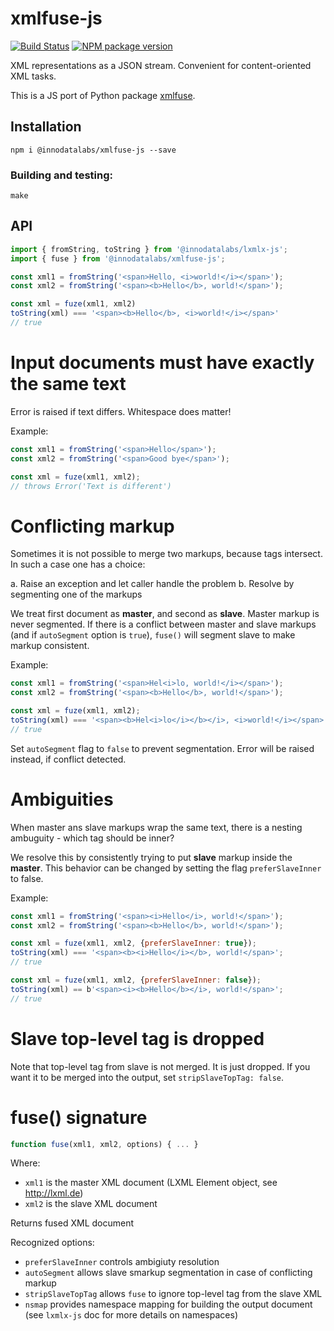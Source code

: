 # xmlfuse-js

[![Build Status](https://travis-ci.org/innodatalabs/xmlfuse-js.svg?branch=master)](https://travis-ci.org/innodatalabs/xmlfuse-js)
[![NPM package version](https://badge.fury.io/js/xmlfuse-js.svg)](https://badge.fury.io/js/xmlfuse-js)

XML representations as a JSON stream. Convenient for content-oriented XML tasks.

This is a JS port of Python package [xmlfuse](https://pypi.org/project/xmlfuse/).

## Installation
```
npm i @innodatalabs/xmlfuse-js --save
```

### Building and testing:
```
make
```

## API
```js
import { fromString, toString } from '@innodatalabs/lxmlx-js';
import { fuse } from '@innodatalabs/xmlfuse-js';

const xml1 = fromString('<span>Hello, <i>world!</i></span>');
const xml2 = fromString('<span><b>Hello</b>, world!</span>');

const xml = fuze(xml1, xml2)
toString(xml) === '<span><b>Hello</b>, <i>world!</i></span>'
// true
```

# Input documents must have exactly the same text
Error is raised if text differs. Whitespace does matter!

Example:
```js
const xml1 = fromString('<span>Hello</span>');
const xml2 = fromString('<span>Good bye</span>');

const xml = fuze(xml1, xml2);
// throws Error('Text is different')
```

# Conflicting markup
Sometimes it is not possible to merge two markups, because tags intersect. In such a case one has a choice:

  a. Raise an exception and let caller handle the problem
  b. Resolve by segmenting one of the markups

We treat first document as **master**, and second as **slave**. Master markup is never segmented. If there is a
conflict between master and slave markups (and if `autoSegment` option is `true`), `fuse()` will segment slave to make markup consistent.

Example:
```js
const xml1 = fromString('<span>Hel<i>lo, world!</i></span>');
const xml2 = fromString('<span><b>Hello</b>, world!</span>');

const xml = fuze(xml1, xml2);
toString(xml) === '<span><b>Hel<i>lo</i></b></i>, <i>world!</i></span>';
// true
```

Set `autoSegment` flag to `false` to prevent segmentation. Error will be raised instead, if conflict detected.

# Ambiguities
When master ans slave markups wrap the same text, there is a nesting ambuguity - which tag should be inner?

We resolve this by consistently trying to put **slave** markup inside the **master**. This behavior can be changed
by setting the flag `preferSlaveInner` to false.

Example:
```js
const xml1 = fromString('<span><i>Hello</i>, world!</span>');
const xml2 = fromString('<span><b>Hello</b>, world!</span>');

const xml = fuze(xml1, xml2, {preferSlaveInner: true});
toString(xml) === '<span><b><i>Hello</i></b>, world!</span>';
// true

const xml = fuze(xml1, xml2, {preferSlaveInner: false});
toString(xml) == b'<span><i><b>Hello</b></i>, world!</span>';
// true
```

# Slave top-level tag is dropped
Note that top-level tag from slave is not merged. It is just dropped. If you want it to be merged into the output,
set `stripSlaveTopTag: false`.

# fuse() signature

```js
function fuse(xml1, xml2, options) { ... }
```
Where:
* `xml1` is the master XML document (LXML Element object, see http://lxml.de)
* `xml2` is the slave XML document

Returns fused XML document

Recognized options:
* `preferSlaveInner` controls ambigiuty resolution
* `autoSegment` allows slave smarkup segmentation in case of conflicting markup
* `stripSlaveTopTag` allows `fuse` to ignore top-level tag from the slave XML
* `nsmap` provides namespace mapping for building the output document
   (see `lxmlx-js` doc for more details on namespaces)


